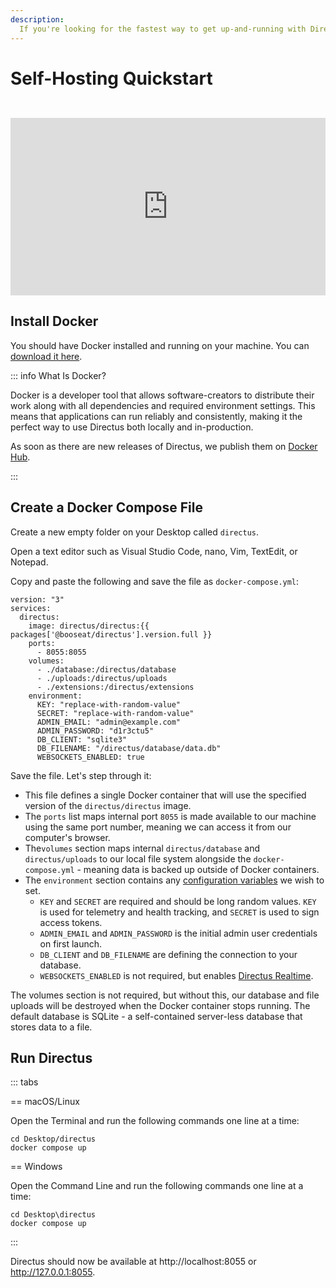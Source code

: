 ```yaml
---
description:
  If you're looking for the fastest way to get up-and-running with Directus locally, this guide will get you there in minutes.
---
```


<script setup lang="ts">
import { data as packages } from '@/data/packages.data.js';
</script>

# Self-Hosting Quickstart

<iframe style="width:100%; aspect-ratio:16/9; margin-top: 2em;" src="https://www.youtube.com/embed/J7tFWxAGkh4" title="YouTube video player" frameborder="0" allow="accelerometer; autoplay; clipboard-write; encrypted-media; gyroscope; picture-in-picture; web-share" allowfullscreen></iframe>

## Install Docker

You should have Docker installed and running on your machine. You can
[download it here](https://docs.docker.com/get-docker/).

::: info What Is Docker?

Docker is a developer tool that allows software-creators to distribute their work along with all dependencies and
required environment settings. This means that applications can run reliably and consistently, making it the perfect way
to use Directus both locally and in-production.

As soon as there are new releases of Directus, we publish them on
[Docker Hub](https://hub.docker.com/r/directus/directus).

:::

## Create a Docker Compose File

Create a new empty folder on your Desktop called `directus`.

Open a text editor such as Visual Studio Code, nano, Vim, TextEdit, or Notepad.

Copy and paste the following and save the file as `docker-compose.yml`:

```yaml-vue
version: "3"
services:
  directus:
    image: directus/directus:{{ packages['@booseat/directus'].version.full }}
    ports:
      - 8055:8055
    volumes:
      - ./database:/directus/database
      - ./uploads:/directus/uploads
      - ./extensions:/directus/extensions
    environment:
      KEY: "replace-with-random-value"
      SECRET: "replace-with-random-value"
      ADMIN_EMAIL: "admin@example.com"
      ADMIN_PASSWORD: "d1r3ctu5"
      DB_CLIENT: "sqlite3"
      DB_FILENAME: "/directus/database/data.db"
      WEBSOCKETS_ENABLED: true
```

Save the file. Let's step through it:

- This file defines a single Docker container that will use the specified version of the `directus/directus` image.
- The `ports` list maps internal port `8055` is made available to our machine using the same port number, meaning we can
  access it from our computer's browser.
- The`volumes` section maps internal `directus/database` and `directus/uploads` to our local file system alongside the
  `docker-compose.yml` - meaning data is backed up outside of Docker containers.
- The `environment` section contains any [configuration variables](/self-hosted/config-options.html) we wish to set.
  - `KEY` and `SECRET` are required and should be long random values. `KEY` is used for telemetry and health tracking,
    and `SECRET` is used to sign access tokens.
  - `ADMIN_EMAIL` and `ADMIN_PASSWORD` is the initial admin user credentials on first launch.
  - `DB_CLIENT` and `DB_FILENAME` are defining the connection to your database.
  - `WEBSOCKETS_ENABLED` is not required, but enables [Directus Realtime](/guides/real-time/getting-started/index.html).

The volumes section is not required, but without this, our database and file uploads will be destroyed when the Docker
container stops running. The default database is SQLite - a self-contained server-less database that stores data to a
file.

## Run Directus

::: tabs

== macOS/Linux

Open the Terminal and run the following commands one line at a time:

```
cd Desktop/directus
docker compose up
```

== Windows

Open the Command Line and run the following commands one line at a time:

```
cd Desktop\directus
docker compose up
```

:::

Directus should now be available at http://localhost:8055 or http://127.0.0.1:8055.
